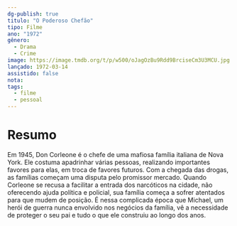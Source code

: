 ```yaml
---
dg-publish: true
titulo: "O Poderoso Chefão"
tipo: Filme
ano: "1972"
gênero:
  - Drama
  - Crime
image: https://image.tmdb.org/t/p/w500/oJagOzBu9Rdd9BrciseCm3U3MCU.jpg
lançado: 1972-03-14
assistido: false
nota: 
tags:
  - filme
  - pessoal
---
```

# Resumo
Em 1945, Don Corleone é o chefe de uma mafiosa família italiana de Nova York. Ele costuma apadrinhar várias pessoas, realizando importantes favores para elas, em troca de favores futuros. Com a chegada das drogas, as famílias começam uma disputa pelo promissor mercado. Quando Corleone se recusa a facilitar a entrada dos narcóticos na cidade, não oferecendo ajuda política e policial, sua família começa a sofrer atentados para que mudem de posição. É nessa complicada época que Michael, um herói de guerra nunca envolvido nos negócios da família, vê a necessidade de proteger o seu pai e tudo o que ele construiu ao longo dos anos.

